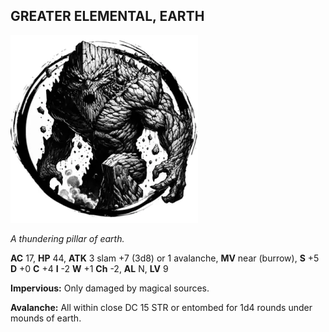 ## GREATER ELEMENTAL, EARTH

![](images/greater-elemental-earth.webp)

_A thundering pillar of earth._

**AC** 17, **HP** 44, **ATK** 3 slam +7 (3d8) or 1 avalanche, **MV** near (burrow), **S** +5 **D** +0 **C** +4 **I** -2 **W** +1 **Ch** -2, **AL** N, **LV** 9

**Impervious:** Only damaged by magical sources.

**Avalanche:** All within close DC 15 STR or entombed for 1d4 rounds under mounds of earth.

